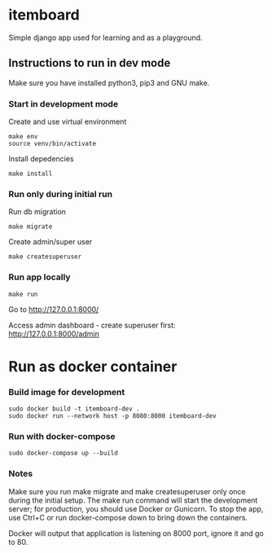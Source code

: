 # itemboard

Simple django app used for learning and as a playground.

## Instructions to run in dev mode

Make sure you have installed python3, pip3 and GNU make.

### Start in development mode
Create and use virtual environment 
```
make env
source venv/bin/activate
```

Install depedencies
```
make install
```
### Run only during initial run
Run db migration
```
make migrate
```
Create admin/super user
```
make createsuperuser
```

### Run app locally
```
make run
```
Go to  http://127.0.0.1:8000/

Access admin dashboard - create superuser first:
http://127.0.0.1:8000/admin

# Run as docker container
### Build image for development
``` 
sudo docker build -t itemboard-dev .
sudo docker run --network host -p 8080:8000 itemboard-dev
```

### Run with docker-compose
```
sudo docker-compose up --build
```

### Notes

Make sure you run make migrate and make createsuperuser only once during the initial setup.
The make run command will start the development server; for production, you should use Docker or Gunicorn.
To stop the app, use Ctrl+C or run docker-compose down to bring down the containers.

Docker will output that application is listening on 8000 port, ignore it and go to 80.

